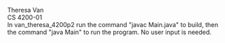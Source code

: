Theresa Van <br>
CS 4200-01  <br>
In van_theresa_4200p2 run the command "javac Main.java" to build, then the command "java Main" to run the program. No user input is needed.
